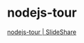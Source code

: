 # nodejs-tour
[nodejs-tour | SlideShare](http://www.slideshare.net/arpitgoyal9/nodejs-tour-53513650)
